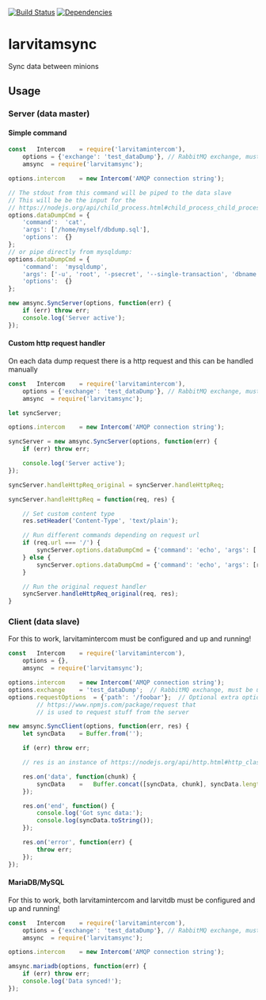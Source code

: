 [![Build Status](https://travis-ci.org/larvit/larvitamsync.svg?branch=master)](https://travis-ci.org/larvit/larvitamsync) [![Dependencies](https://david-dm.org/larvit/larvitamsync.svg)](https://david-dm.org/larvit/larvitamsync.svg)

# larvitamsync

Sync data between minions

## Usage

### Server (data master)

#### Simple command

```javascript
const	Intercom	= require('larvitamintercom'),
	options	= {'exchange': 'test_dataDump'}, // RabbitMQ exchange, must be unique on the queue
	amsync	= require('larvitamsync');

options.intercom	= new Intercom('AMQP connection string');

// The stdout from this command will be piped to the data slave
// This will be be the input for the
// https://nodejs.org/api/child_process.html#child_process_child_process_spawn_command_args_options
options.dataDumpCmd = {
	'command':	'cat',
	'args':	['/home/myself/dbdump.sql'],
	'options':	{}
};
// or pipe directly from mysqldump:
options.dataDumpCmd = {
	'command':	'mysqldump',
	'args':	['-u', 'root', '-psecret', '--single-transaction', 'dbname', 'table1', 'table2'],
	'options':	{}
};

new amsync.SyncServer(options, function(err) {
	if (err) throw err;
	console.log('Server active');
});
```

#### Custom http request handler

On each data dump request there is a http request and this can be handled manually

```javascript
const	Intercom	= require('larvitamintercom'),
	options	= {'exchange': 'test_dataDump'}, // RabbitMQ exchange, must be unique on the queue
	amsync	= require('larvitamsync');

let	syncServer;

options.intercom	= new Intercom('AMQP connection string');

syncServer = new amsync.SyncServer(options, function(err) {
	if (err) throw err;

	console.log('Server active');
});

syncServer.handleHttpReq_original = syncServer.handleHttpReq;

syncServer.handleHttpReq = function(req, res) {

	// Set custom content type
	res.setHeader('Content-Type', 'text/plain');

	// Run different commands depending on request url
	if (req.url === '/') {
		syncServer.options.dataDumpCmd = {'command': 'echo', 'args': ['blergh']};
	} else {
		syncServer.options.dataDumpCmd = {'command': 'echo', 'args': [req.url]};
	}

	// Run the original request handler
	syncServer.handleHttpReq_original(req, res);
}
```

### Client (data slave)

For this to work, larvitamintercom must be configured and up and running!

```javascript
const	Intercom	= require('larvitamintercom'),
	options	= {},
	amsync	= require('larvitamsync');

options.intercom	= new Intercom('AMQP connection string');
options.exchange	= 'test_dataDump';	// RabbitMQ exchange, must be unique on the queue
options.requestOptions	= {'path': '/foobar'};	// Optional extra options to
		// https://www.npmjs.com/package/request that
		// is used to request stuff from the server

new amsync.SyncClient(options, function(err, res) {
	let	syncData	= Buffer.from('');

	if (err) throw err;

	// res is an instance of https://nodejs.org/api/http.html#http_class_http_incomingmessage

	res.on('data', function(chunk) {
		syncData	=	Buffer.concat([syncData, chunk], syncData.length + chunk.length);
	});

	res.on('end', function() {
		console.log('Got sync data:');
		console.log(syncData.toString());
	});

	res.on('error', function(err) {
		throw err;
	});
});
```

#### MariaDB/MySQL

For this to work, both larvitamintercom and larvitdb must be configured and up and running!

```javascript
const	Intercom	= require('larvitamintercom'),
	options	= {'exchange': 'test_dataDump'}, // RabbitMQ exchange, must be unique on the queue
	amsync	= require('larvitamsync');

options.intercom	= new Intercom('AMQP connection string');

amsync.mariadb(options, function(err) {
	if (err) throw err;
	console.log('Data synced!');
});
```
